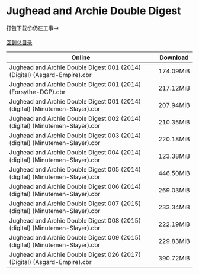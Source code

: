 # Jughead and Archie Double Digest

打包下载📦仍在工事中

[回到总目录](/Catalogs.md)







Online | Download
--- | ---
Jughead and Archie Double Digest 001 (2014) (Digital) (Asgard-Empire).cbr | 174.09MiB
Jughead and Archie Double Digest 001 (2014) (Forsythe-DCP).cbr | 217.12MiB
Jughead and Archie Double Digest 001 (2014) (digital) (Minutemen-Slayer).cbr | 207.94MiB
Jughead and Archie Double Digest 002 (2014) (digital) (Minutemen-Slayer).cbr | 210.35MiB
Jughead and Archie Double Digest 003 (2014) (digital) (Minutemen-Slayer).cbr | 220.18MiB
Jughead and Archie Double Digest 004 (2014) (digital) (Minutemen-Slayer).cbr | 123.38MiB
Jughead and Archie Double Digest 005 (2014) (digital) (Minutemen-Slayer).cbr | 446.50MiB
Jughead and Archie Double Digest 006 (2014) (digital) (Minutemen-Slayer).cbr | 269.03MiB
Jughead and Archie Double Digest 007 (2015) (digital) (Minutemen-Slayer).cbr | 233.34MiB
Jughead and Archie Double Digest 008 (2015) (digital) (Minutemen-Slayer).cbr | 222.19MiB
Jughead and Archie Double Digest 009 (2015) (digital) (Minutemen-Slayer).cbr | 229.83MiB
Jughead and Archie Double Digest 026 (2017) (Digital) (Asgard-Empire).cbr | 390.72MiB